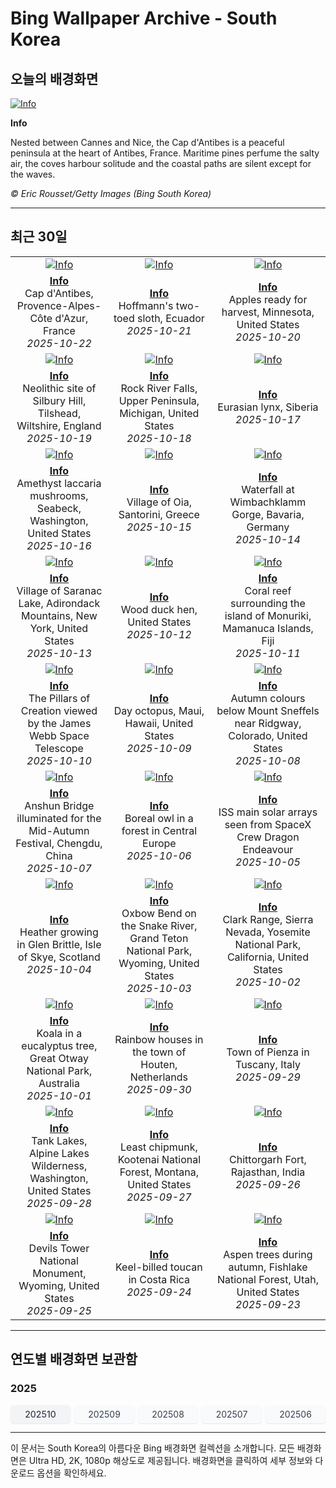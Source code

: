 # Bing Wallpaper Archive - South Korea

## 오늘의 배경화면

[![Info](https://www.bing.com/th?id=OHR.CapAntibes_ROW9927091167_UHD.jpg&pid=hp&w=2560)](https://bing.codexun.com/kr/detail/20251022)

**Info**

Nested between Cannes and Nice, the Cap d'Antibes is a peaceful peninsula at the heart of Antibes, France. Maritime pines perfume the salty air, the coves harbour solitude and the coastal paths are silent except for the waves.

*© Eric Rousset/Getty Images (Bing South Korea)*

---

## 최근 30일

| | | |
|:---:|:---:|:---:|
| [![Info](https://www.bing.com/th?id=OHR.CapAntibes_ROW9927091167_UHD.jpg&pid=hp&w=2560)](https://bing.codexun.com/kr/detail/20251022) | [![Info](https://www.bing.com/th?id=OHR.HoffmansSloth_ROW9786631767_UHD.jpg&pid=hp&w=2560)](https://bing.codexun.com/kr/detail/20251021) | [![Info](https://www.bing.com/th?id=OHR.AppleHarvest_ROW9692877404_UHD.jpg&pid=hp&w=2560)](https://bing.codexun.com/kr/detail/20251020) | 
| **[Info](https://bing.codexun.com/kr/detail/20251022)**<br>Cap d'Antibes, Provence-Alpes-Côte d'Azur, France<br>*2025-10-22* | **[Info](https://bing.codexun.com/kr/detail/20251021)**<br>Hoffmann's two-toed sloth, Ecuador<br>*2025-10-21* | **[Info](https://bing.codexun.com/kr/detail/20251020)**<br>Apples ready for harvest, Minnesota, United States<br>*2025-10-20* | 
| [![Info](https://www.bing.com/th?id=OHR.SilburyHill_ROW9508999634_UHD.jpg&pid=hp&w=2560)](https://bing.codexun.com/kr/detail/20251019) | [![Info](https://www.bing.com/th?id=OHR.RockRiverFalls_ROW9398171921_UHD.jpg&pid=hp&w=2560)](https://bing.codexun.com/kr/detail/20251018) | [![Info](https://www.bing.com/th?id=OHR.SiberianLynx_ROW0430935564_UHD.jpg&pid=hp&w=2560)](https://bing.codexun.com/kr/detail/20251017) | 
| **[Info](https://bing.codexun.com/kr/detail/20251019)**<br>Neolithic site of Silbury Hill, Tilshead, Wiltshire, England<br>*2025-10-19* | **[Info](https://bing.codexun.com/kr/detail/20251018)**<br>Rock River Falls, Upper Peninsula, Michigan, United States<br>*2025-10-18* | **[Info](https://bing.codexun.com/kr/detail/20251017)**<br>Eurasian lynx, Siberia<br>*2025-10-17* | 
| [![Info](https://www.bing.com/th?id=OHR.AmethystLaccaria_ROW0300500776_UHD.jpg&pid=hp&w=2560)](https://bing.codexun.com/kr/detail/20251016) | [![Info](https://www.bing.com/th?id=OHR.OiaSantorini_ROW0156825358_UHD.jpg&pid=hp&w=2560)](https://bing.codexun.com/kr/detail/20251015) | [![Info](https://www.bing.com/th?id=OHR.HinterseeWaterfall_ROW0045640204_UHD.jpg&pid=hp&w=2560)](https://bing.codexun.com/kr/detail/20251014) | 
| **[Info](https://bing.codexun.com/kr/detail/20251016)**<br>Amethyst laccaria mushrooms, Seabeck, Washington, United States<br>*2025-10-16* | **[Info](https://bing.codexun.com/kr/detail/20251015)**<br>Village of Oia, Santorini, Greece<br>*2025-10-15* | **[Info](https://bing.codexun.com/kr/detail/20251014)**<br>Waterfall at Wimbachklamm Gorge, Bavaria, Germany<br>*2025-10-14* | 
| [![Info](https://www.bing.com/th?id=OHR.SaranacLake_ROW9913011112_UHD.jpg&pid=hp&w=2560)](https://bing.codexun.com/kr/detail/20251013) | [![Info](https://www.bing.com/th?id=OHR.WoodDuckHen_ROW9793950559_UHD.jpg&pid=hp&w=2560)](https://bing.codexun.com/kr/detail/20251012) | [![Info](https://www.bing.com/th?id=OHR.MonurikiFiji_ROW9654134811_UHD.jpg&pid=hp&w=2560)](https://bing.codexun.com/kr/detail/20251011) | 
| **[Info](https://bing.codexun.com/kr/detail/20251013)**<br>Village of Saranac Lake, Adirondack Mountains, New York, United States<br>*2025-10-13* | **[Info](https://bing.codexun.com/kr/detail/20251012)**<br>Wood duck hen, United States<br>*2025-10-12* | **[Info](https://bing.codexun.com/kr/detail/20251011)**<br>Coral reef surrounding the island of Monuriki, Mamanuca Islands, Fiji<br>*2025-10-11* | 
| [![Info](https://www.bing.com/th?id=OHR.WebbPillars_ROW9564633470_UHD.jpg&pid=hp&w=2560)](https://bing.codexun.com/kr/detail/20251010) | [![Info](https://www.bing.com/th?id=OHR.OctopusCyanea_ROW4586818693_UHD.jpg&pid=hp&w=2560)](https://bing.codexun.com/kr/detail/20251009) | [![Info](https://www.bing.com/th?id=OHR.RidgwayAspens_ROW4668132017_UHD.jpg&pid=hp&w=2560)](https://bing.codexun.com/kr/detail/20251008) | 
| **[Info](https://bing.codexun.com/kr/detail/20251010)**<br>The Pillars of Creation viewed by the James Webb Space Telescope<br>*2025-10-10* | **[Info](https://bing.codexun.com/kr/detail/20251009)**<br>Day octopus, Maui, Hawaii, United States<br>*2025-10-09* | **[Info](https://bing.codexun.com/kr/detail/20251008)**<br>Autumn colours below Mount Sneffels near Ridgway, Colorado, United States<br>*2025-10-08* | 
| [![Info](https://www.bing.com/th?id=OHR.AnshunBridge_ROW9179881328_UHD.jpg&pid=hp&w=2560)](https://bing.codexun.com/kr/detail/20251007) | [![Info](https://www.bing.com/th?id=OHR.TeacherOwl_ROW9041107583_UHD.jpg&pid=hp&w=2560)](https://bing.codexun.com/kr/detail/20251006) | [![Info](https://www.bing.com/th?id=OHR.DragonEndeavour_ROW8867251205_UHD.jpg&pid=hp&w=2560)](https://bing.codexun.com/kr/detail/20251005) | 
| **[Info](https://bing.codexun.com/kr/detail/20251007)**<br>Anshun Bridge illuminated for the Mid-Autumn Festival, Chengdu, China<br>*2025-10-07* | **[Info](https://bing.codexun.com/kr/detail/20251006)**<br>Boreal owl in a forest in Central Europe<br>*2025-10-06* | **[Info](https://bing.codexun.com/kr/detail/20251005)**<br>ISS main solar arrays seen from SpaceX Crew Dragon Endeavour<br>*2025-10-05* | 
| [![Info](https://www.bing.com/th?id=OHR.SkyeHeather_ROW6254655210_UHD.jpg&pid=hp&w=2560)](https://bing.codexun.com/kr/detail/20251004) | [![Info](https://www.bing.com/th?id=OHR.OxbowBend_ROW5989192939_UHD.jpg&pid=hp&w=2560)](https://bing.codexun.com/kr/detail/20251003) | [![Info](https://www.bing.com/th?id=OHR.YosemiteClark_ROW5897373346_UHD.jpg&pid=hp&w=2560)](https://bing.codexun.com/kr/detail/20251002) | 
| **[Info](https://bing.codexun.com/kr/detail/20251004)**<br>Heather growing in Glen Brittle, Isle of Skye, Scotland<br>*2025-10-04* | **[Info](https://bing.codexun.com/kr/detail/20251003)**<br>Oxbow Bend on the Snake River, Grand Teton National Park, Wyoming, United States<br>*2025-10-03* | **[Info](https://bing.codexun.com/kr/detail/20251002)**<br>Clark Range, Sierra Nevada, Yosemite National Park, California, United States<br>*2025-10-02* | 
| [![Info](https://www.bing.com/th?id=OHR.EucalyptusKoala_ROW5777411549_UHD.jpg&pid=hp&w=2560)](https://bing.codexun.com/kr/detail/20251001) | [![Info](https://www.bing.com/th?id=OHR.HoutenHouses_ROW5656377952_UHD.jpg&pid=hp&w=2560)](https://bing.codexun.com/kr/detail/20250930) | [![Info](https://www.bing.com/th?id=OHR.PienzaItaly_ROW5557368253_UHD.jpg&pid=hp&w=2560)](https://bing.codexun.com/kr/detail/20250929) | 
| **[Info](https://bing.codexun.com/kr/detail/20251001)**<br>Koala in a eucalyptus tree, Great Otway National Park, Australia<br>*2025-10-01* | **[Info](https://bing.codexun.com/kr/detail/20250930)**<br>Rainbow houses in the town of Houten, Netherlands<br>*2025-09-30* | **[Info](https://bing.codexun.com/kr/detail/20250929)**<br>Town of Pienza in Tuscany, Italy<br>*2025-09-29* | 
| [![Info](https://www.bing.com/th?id=OHR.TankLakes_ROW5456053450_UHD.jpg&pid=hp&w=2560)](https://bing.codexun.com/kr/detail/20250928) | [![Info](https://www.bing.com/th?id=OHR.AutumnChipmunk_ROW5358598702_UHD.jpg&pid=hp&w=2560)](https://bing.codexun.com/kr/detail/20250927) | [![Info](https://www.bing.com/th?id=OHR.FortChittorgarh_ROW5235971139_UHD.jpg&pid=hp&w=2560)](https://bing.codexun.com/kr/detail/20250926) | 
| **[Info](https://bing.codexun.com/kr/detail/20250928)**<br>Tank Lakes, Alpine Lakes Wilderness, Washington, United States<br>*2025-09-28* | **[Info](https://bing.codexun.com/kr/detail/20250927)**<br>Least chipmunk, Kootenai National Forest, Montana, United States<br>*2025-09-27* | **[Info](https://bing.codexun.com/kr/detail/20250926)**<br>Chittorgarh Fort, Rajasthan, India<br>*2025-09-26* | 
| [![Info](https://www.bing.com/th?id=OHR.BearLodge_ROW5124769347_UHD.jpg&pid=hp&w=2560)](https://bing.codexun.com/kr/detail/20250925) | [![Info](https://www.bing.com/th?id=OHR.ToucanForest_ROW4747613727_UHD.jpg&pid=hp&w=2560)](https://bing.codexun.com/kr/detail/20250924) | [![Info](https://www.bing.com/th?id=OHR.AspenEquinox_ROW4592504146_UHD.jpg&pid=hp&w=2560)](https://bing.codexun.com/kr/detail/20250923) | 
| **[Info](https://bing.codexun.com/kr/detail/20250925)**<br>Devils Tower National Monument, Wyoming, United States<br>*2025-09-25* | **[Info](https://bing.codexun.com/kr/detail/20250924)**<br>Keel-billed toucan in Costa Rica<br>*2025-09-24* | **[Info](https://bing.codexun.com/kr/detail/20250923)**<br>Aspen trees during autumn, Fishlake National Forest, Utah, United States<br>*2025-09-23* | 


---

## 연도별 배경화면 보관함

### 2025
<div style="display: grid; grid-template-columns: repeat(auto-fit, minmax(80px, 1fr)); gap: 6px; margin: 12px 0;">
<a href="https://bing.codexun.com/kr/archive/202510" style="padding: 6px 12px; font-size: 14px; border-radius: 6px; box-shadow: 0 1px 2px rgba(0,0,0,0.1); background-color: #f3f4f6; color: #374151; text-decoration: none; text-align: center; transition: background-color 0.2s ease; font-weight: 500;">202510</a>
<a href="https://bing.codexun.com/kr/archive/202509" style="padding: 6px 12px; font-size: 14px; border-radius: 6px; box-shadow: 0 1px 2px rgba(0,0,0,0.1); background-color: #f9fafb; color: #374151; text-decoration: none; text-align: center; transition: background-color 0.2s ease;">202509</a>
<a href="https://bing.codexun.com/kr/archive/202508" style="padding: 6px 12px; font-size: 14px; border-radius: 6px; box-shadow: 0 1px 2px rgba(0,0,0,0.1); background-color: #f9fafb; color: #374151; text-decoration: none; text-align: center; transition: background-color 0.2s ease;">202508</a>
<a href="https://bing.codexun.com/kr/archive/202507" style="padding: 6px 12px; font-size: 14px; border-radius: 6px; box-shadow: 0 1px 2px rgba(0,0,0,0.1); background-color: #f9fafb; color: #374151; text-decoration: none; text-align: center; transition: background-color 0.2s ease;">202507</a>
<a href="https://bing.codexun.com/kr/archive/202506" style="padding: 6px 12px; font-size: 14px; border-radius: 6px; box-shadow: 0 1px 2px rgba(0,0,0,0.1); background-color: #f9fafb; color: #374151; text-decoration: none; text-align: center; transition: background-color 0.2s ease;">202506</a>
</div>



---

이 문서는 South Korea의 아름다운 Bing 배경화면 컬렉션을 소개합니다. 모든 배경화면은 Ultra HD, 2K, 1080p 해상도로 제공됩니다. 배경화면을 클릭하여 세부 정보와 다운로드 옵션을 확인하세요.
